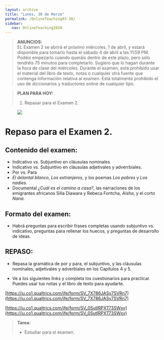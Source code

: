 ```yaml
---
layout: archive
title: "Lunes, 30 de Marzo"
permalink: /OnlineTeaching03-30/
sidebar:
   nav: OnlineTeaching2020
---
```


> **ANUNCIOS:**  
> EL Examen 2 se abrirá el próximo miércoles, 1 de abril, y estará disponible para tomarlo hasta el sábado 4 de abril a las 11:59 PM. Podéis empezarlo cuando queráis dentro de este plazo, pero sólo tendréis 75 minutos para completarlo. Sugiero que lo hagan durante la hora de clase del miércoles.
> Durante el examen, está prohibido usar el material del libro de texto, notas o cualquier otra fuente que contenga información relativa al examen. Está totalmente prohibido el uso de diccionarios y traductores online de cualquier tipo.


> **PLAN PARA HOY:**
> 1. Repasar para el Examen 2.

<figure style="width: 400px" class="align-right">
    <a href="https://sarroniz.github.io/S-280/images/meme10.jpg"><img src="https://sarroniz.github.io/S-280/images/meme10.jpg"></a>
</figure>

# Repaso para el Examen 2.

## Contenido del examen:
- Indicativo vs. Subjuntivo en cláusulas nominales
- Indicativo vs. Subjuntivo en cláusulas adjetivales y adverrbiales.
- Por vs. Para
- _El delantal blanco_, _Los extranjeros_, y los poemas _Los pobres_ y _Los nadies_.
- Documental _¿Cuál es el camino a casa?_, las narraciones de los emigrantes africanos Silla Diawara y Rebeca Fontcha, _Aisha_, y el corto _Nana_.

## Formato del examen:
- Habrá preguntas para escribir frases completas usando subjuntivo vs. indicativo, preguntas para rellenar los huecos, y preguntas de desarrollo de ideas.

## REPASO:

- Repasa la gramática de por y para, el subjuntivo, y las cláusulas nominales, adjetivales y adverbiales en los Capítulos 4 y 5.

- Ve a los siguientes links y completa los cuestionarios para practicar. Puedes usar tus notas y el libro de texto para ayudarte.

[https://iu.co1.qualtrics.com/jfe/form/SV_7X786JASv7SVRn7](https://iu.co1.qualtrics.com/jfe/form/SV_7X786JASv7SVRn7)

[https://iu.co1.qualtrics.com/jfe/form/SV_0SutlRPXT73SWxv](https://iu.co1.qualtrics.com/jfe/form/SV_0SutlRPXT73SWxv)

> **Tarea:**
> - Estudiar para el examen.
